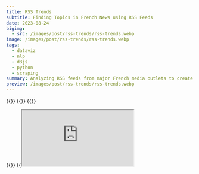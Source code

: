 ```yaml
---
title: RSS Trends
subtitle: Finding Topics in French News using RSS Feeds
date: 2023-08-24
bigimg:
  - src: /images/post/rss-trends/rss-trends.webp
image: /images/post/rss-trends/rss-trends.webp
tags:
  - dataviz
  - nlp
  - d3js
  - python
  - scraping
summary: Analyzing RSS feeds from major French media outlets to create a Text Network depicting news trends and connections between most frequent terms.
preview: /images/post/rss-trends/rss-trends.webp
---
```


{{<link href="https://github.com/antoninfaure/rssTrends" class="btn btn-default my-3" target="_blank" inner="GitHub">}}
{{<link href="https://www.kaggle.com/datasets/antoninfaure/news-france" target="_blank" class="btn btn-info my-3" inner="Kaggle Dataset">}}
{{<link href="https://medium.com/@antonin.faure/grouping-french-news-on-rss-feeds-d4a05404d848" target="_blank" class="btn btn-danger my-3" inner="Medium">}}

{{<link href="https://antoninfaure.github.io/rssTrends/" target="_blank" class="btn btn-success my-3" inner="Live Demo">}}
{{<iframe src="https://antoninfaure.github.io/rssTrends/" class="w-100" >}}

Inspired by and curious about Google News articles grouping by event I challenged myself into replicating its state of the art.

- [Scraping RSS feeds](#scraping-rss-feeds)
- [Extracting vocabulary and tf using NLP](#extracting-vocabulary-and-tf-using-nlp)
- [Creating a Text Network](#creating-a-text-network)
- [Visualizing the Text Network with D3.js](#visualizing-the-text-network-with-d3js)
- [Grouping news with associations rules](#grouping-news-with-associations-rules)

---

## Scraping RSS feeds

To retrieve French news articles, I relied on the RSS feeds from the following media sources:

```python
feed_urls = [
    "http://www.lemonde.fr/rss/une.xml",
    "https://www.bfmtv.com/rss/news-24-7/",
    "https://www.liberation.fr/rss/",
    "http://www.lefigaro.fr/rss/figaro_actualites.xml",
    "https://www.franceinter.fr/rss",
    "https://www.lexpress.fr/arc/outboundfeeds/rss/alaune.xml",
    "https://www.francetvinfo.fr/titres.rss",
    "https://www.la-croix.com/RSS",
    "http://tempsreel.nouvelobs.com/rss.xml",
    "http://www.lepoint.fr/rss.xml",
    "https://www.france24.com/fr/rss",
    "https://feeds.leparisien.fr/leparisien/rss",
    "https://www.ouest-france.fr/rss/une",
    "https://www.europe1.fr/rss.xml",
    "https://partner-feeds.20min.ch/rss/20minutes",
    "https://www.afp.com/fr/actus/afp_actualite/792,31,9,7,33/feed"
]
```

A quick script to retrieve the titles and descriptions of all articles using the libraries [BeautifulSoup](https://www.crummy.com/software/BeautifulSoup/bs4/doc/), Pandas, and requests.

```python
def scrap_feeds(feed_urls):
    news_list = pd.DataFrame(columns=('title', 'summary'))

    for feed_url in feed_urls:
        res = requests.get(feed_url)
        feed = BeautifulSoup(res.content, features='xml')

        articles = feed.findAll('item')       
        for article in articles:
            title = BeautifulSoup(article.find('title').get_text(), "html").get_text()
            summary = ""
            if (article.find('description')):
                summary = BeautifulSoup(article.find('description').get_text(), "html").get_text()
                news_list.loc[len(news_list)] = [title, summary]

    return news_list
```

---

## Extracting vocabulary and tf using NLP

Next, it's necessary to process the raw text of the articles using the libraries [Spacy](https://spacy.io) and [NLTK](https://www.nltk.org), which handle special characters, tokenize each term and then lemmatize them. Additionally, a vocabulary dictionary is generated, containing the frequency of terms (tf) within the corpus.

```python
def process_text(docs, lang='fr'):
    if (lang=='fr'):
        nlp = spacy.load('fr_core_news_lg')
    elif (lang=='en'):
        nlp = spacy.load('en_core_web_sm')

    # Utility functions
    punctuation_chars =  [
        chr(i) for i in range(sys.maxunicode)
        if category(chr(i)).startswith("P")
    ]

    lemma_docs = []
    for doc in docs:
        # Tokenize doc
        tokenized_doc = nlp(doc)

        # Lemmanize doc
        lemma_doc = list(filter(lambda token: token.is_stop == False and token.pos_ in ['NOUN', 'PROPN'] and token.lemma_ not in [*string.punctuation, *punctuation_chars], tokenized_doc))
        lemma_doc = list(map(lambda tok: tok.lemma_, lemma_doc))
        lemma_docs.append(lemma_doc)


    def get_vocabulary_frequency(documents):
        vocabulary = dict()
        for doc in documents:
            for word in doc:
                if word in list(vocabulary.keys()):
                    vocabulary[word] += 1
                else:
                    vocabulary[word] = 1

        return vocabulary

    voc = get_vocabulary_frequency(lemma_docs)

    return lemma_docs, voc
```

If you wanna play with the dataset it’s available on Kaggle: {{<link inner="Kaggle" href="https://www.kaggle.com/datasets/antoninfaure/news-france" target="_blank" class="btn btn-info">}}

---

## Creating a Text Network

To visualize the relations between terms, we first have to create a network.

In order to do so we must list the links (*edges*) between each terms (*nodes*). To accomplish this, we’ll use the [NLTK](https://www.nltk.org/) library along with its method for calculating **bigrams** (i.e., pairs of neighboring terms in a sentence). Each bigram thus represents a **link**, while each term represents a **node**, with the node’s size depending on its **term-frequency** (tf).

```python
def process_network(docs, voc, min_freq=5):

    # Filter voc with min_freq
    filtered_voc = dict(filter(lambda elem: elem[1] > min_freq, voc.items()))

    dict_voc_id = dict()
    for i, term in enumerate(filtered_voc):
        dict_voc_id[term] = i

    # List bigrams (edges)
    finder = nltk.BigramCollocationFinder.from_documents(docs)
    bigram_measures = nltk.collocations.BigramAssocMeasures()
    bigrams = list(finder.score_ngrams(bigram_measures.raw_freq))
    min_freq = min(list(map(lambda x: x[1], bigrams)))
    bigrams = list(map(lambda x: (x[0], x[1]/min_freq), bigrams))

    # Filter the bigrams with filtered_voc elements and replace by id
    filtered_bigrams = []
    for bigram in bigrams:
        if (bigram[0][0] in filtered_voc.keys() and bigram[0][1] in filtered_voc.keys()):
            #new_bigram = ( dict_voc_id[bigram[0][0]] , dict_voc_id[bigram[0][1]] )
            new_bigram = bigram[0]
            filtered_bigrams.append((new_bigram, bigram[1]))

    # Set nodes sizes
    sizes = list(filtered_voc.values())

    # Format data
    nodes = []
    for i, term in enumerate(filtered_voc.keys()):
        nodes.append({
            'id': term,
            'label': term,
            'size': sizes[i]
        })

    edges = []
    for i, edge in enumerate(filtered_bigrams):
        (source, target) = edge[0]
        edges.append({
            'id': i,
            'source': source,
            'target': target,
            'size': edge[1]
        })


    # Write JSON files
    output_file(nodes, 'nodes.json')

    output_file(edges, 'edges.json')
```

This script outputs two files:
- `nodes.json`: listing all terms with their frequency as size
- `edges.json`: listing all pairs between terms with their total number of occurrences as size

---

## Visualizing the Text Network with D3.js

In order to visualize the Text Network we will use the [D3.js](https://d3js.org/) library with its [Force Graph](https://d3js.org/d3-force).

```html
<!-- index.html -->

<!DOCTYPE html>
<html lang="en">
  <body>
    <svg id="mynetwork"></svg>

    <style>
      #mynetwork {
        width: 100%;
        min-height: 300px;
        background-color: white;
        height: 70vh;
      }
    </style>
  
    <!-- JQuery -->
    <script src="https://code.jquery.com/jquery-3.4.1.min.js"></script>
  
    <!-- D3.js -->
    <script src="https://d3js.org/d3.v4.min.js"></script>
  
    <!-- Our custom script -->
    <script type="module" src="./network.js"></script>

  </body>
</html>
```

```javascript
// network.js

let date = '19-08-2023'

fetch(`./data/${date}/edges.json`)
  .then(response => {
    if (response.status == 404) throw error;
    return response.json();
  })
  .then(links => {
    fetch(`./data/${date}/nodes.json`)
      .then(response => {
        if (response.status == 404) throw error;
        return response.json();
      })
      .then(nodes => {
        const title = 'News of ' + date
        const width = $('#mynetwork').innerWidth()
        const height = $('#mynetwork').innerHeight()

        var initial_zoom = d3.zoomIdentity.translate(400, 400).scale(0.05);

        //add zoom capabilities 
        var zoom_handler = d3.zoom().on("zoom", zoom_actions);

        const svg = d3.select('#mynetwork')
          .attr('width', width)
          .attr('height', height)
          .call(zoom_handler)
          .call(zoom_handler.transform, initial_zoom)

        var max_value = 0
        for (node of nodes) {
          if (node.size > max_value) max_value = node.size;
        }

        var color = d3.scaleLinear()
          .domain([1, max_value])
          .range(["yellow", "red"])

        const radius = 20

        var simulation = d3.forceSimulation()
          .force("link", d3.forceLink().id(function (d) { return d.id; }))
          .force("charge", d3.forceManyBody())
          .force("center", d3.forceCenter(width / 2, height / 2))
          .force("collide", d3.forceCollide().radius(d => { return (d.size * 3) * radius }).iterations(3))
          .on("tick", ticked);


        var zoomable = svg.append("g").attr("class", "zoomable").attr('transform', initial_zoom),
          link = zoomable.append("g").attr('class', 'links').selectAll(".link"),
          node = zoomable.append("g").attr('class', 'nodes').selectAll(".node")


        // Create a drag handler and append it to the node object instead
        var drag_handler = d3.drag()
          .on("start", dragstarted)
          .on("drag", dragged)
          .on("end", dragended);

        displayTrends(latest_date)
        restart()

        /// SELECT DATE CHANGE
        $('#dataInput').on('change', function (event) {
          var valueSelected = this.value;
          $('#dateAlert').html(``)
          if (valueSelected.match(/^(\d{1,2})-(\d{1,2})-(\d{4})$/)) {
            let date = valueSelected
            loadDate(date)
          } else {
            $('#dateAlert').html(`Erreur. Mauvais format de date`)
          }
        })

        // TITLE
        svg.append('g')
          .append('text')
          .attr('class', 'title')
          .attr('x', width / 2)
          .attr('y', 50)
          .attr('text-anchor', 'middle')
          .text(title);

        /// RESTART WHEN CHANGE OF DATA
        function restart() {
          node.remove()
          link.remove()

          link = zoomable.append("g").attr('class', 'links').selectAll(".link"),
            node = zoomable.append("g").attr('class', 'nodes').selectAll(".node")

          node = node.data(nodes, function (d) { return d.id }).call(function (a) {
            a.transition().attr("r", function (d) {
              return d.size * radius
            })
              .attr("fill", function (d) {
                return color(d.size);
              })
          })

          var selection = node.enter().append('g').attr('class', 'node')

          selection.append("circle")
            .call(function (node) {
              node.transition().attr("r", function (d) {
                return d.size * radius
              })
                .attr("fill", function (d) {
                  return color(d.size);
                })
            })


          selection.append("text")
            .attr('class', 'text-label')
            .attr("text-anchor", "middle")
            .attr("dy", ".35em")
            .text(function (d) {
              return d.label
            })
            .style("font-size", function (d) {
              return d.size * radius
            })
            .style('fill', 'black')

          node = selection.merge(node)

          // Apply the general update pattern to the links.
          link = link.data(links, function (d) { return d.source.id + "-" + d.target.id; });
          link.exit().remove();
          link = link.enter().append("g").append("line")
            .call(function (link) {
              link.transition()
                .attr("stroke-opacity", 1)
                .attr("stroke-width", function (d) { return 10 + 'px' })
            })
            .style('stroke', 'black').merge(link);

          drag_handler(node);

          simulation.nodes(nodes)

          simulation.force("link").links(links);

          simulation.alphaTarget(0.3).restart();
          d3.timeout(function () {
            simulation.alphaTarget(0);
          }, 500)
        }
        /* ----------------- */
        /* UTILITY FUNCTIONS */
        /* ----------------- */

        // EACH SIMULATION TICK
        function ticked() {
          link
            .attr("x1", function (d) { return d.source.x; })
            .attr("y1", function (d) { return d.source.y; })
            .attr("x2", function (d) { return d.target.x; })
            .attr("y2", function (d) { return d.target.y; });

          node
            .attr("transform", function (d) {
              return "translate(" + d.x + "," + d.y + ")";
            })
        }


        function loadDate(date) {
          fetch(`./data/${date}/nodes.json`)
            .then(response => {
              if (response.status == 404) throw error;
              return response.json();
            })
            .then(new_nodes => {
              fetch(`./data/${date}/edges.json`)
                .then(response => {
                  if (response.status == 404) throw error;
                  return response.json();
                })
                .then(new_edges => {
                  links = new_edges
                  nodes = new_nodes
                  svg.select('.title').text('News of ' + date)
                  displayTrends(date)
                  restart()
                })
            })
        }

        function dragstarted(d) {
          if (!d3.event.active) simulation.alphaTarget(0.3).restart();
          d.fx = d.x;
          d.fy = d.y;
        }

        function dragged(d) {
          d.fx = d3.event.x;
          d.fy = d3.event.y;
        }

        function dragended(d) {
          if (!d3.event.active) simulation.alphaTarget(0);
          d.fx = null;
          d.fy = null;
        }

        function zoom_actions() {
          if (zoomable) {
            zoomable.attr("transform", d3.event.transform)
          }
        }
      })
  })
```

Alternatively, the software [Gephi](https://gephi.org/) can be used for handling **large datasets**, which would be otherwise impractical D3.js Force Graph.

---

## Grouping news with associations rules

To obtain the most trending topics, various association rule criteria can be considered: confidence, support, lift, added value, leverage, and conviction.

First we need to create a term-document frequency (TDF) matrix to generate different k-combinations of terms.

```python
te = TransactionEncoder()
te_ary = te.fit(docs).transform(docs, sparse=True)
df = pd.DataFrame.sparse.from_spmatrix(te_ary, columns=te.columns_)
```

When the apply the **Apriori algorithm** to obtain the most relevant k-combinations (where k > 1).

```
def find_combinations(df, criterion="leverage"):
  frequent_itemsets = apriori(df, min_support=0.005, use_colnames=True, verbose=1)
  frequent_itemsets['length'] = frequent_itemsets['itemsets'].apply(lambda x: len(x))
  
  rules = association_rules(frequent_itemsets, metric ="lift", min_threshold = 1)
  rules = rules.sort_values([criterion], ascending =[False])
  
  rules = rules[rules[criterion] > level]

  return rules
```

However, it turns out that several combinations can represent the same “topic”, making it relevant to merge these combinations to obtain a single condensed topic.

Below are the most relevant combinations with criteria values on data from February 13, 2023, using “leverage” as sorting criterion:

{{< table >}}
|     | antecedents       | consequents         | support   | confidence   | lift       | leverage   | conviction   |
|-----|-------------------|---------------------|-----------|--------------|------------|------------|--------------|
| 141 | (Ukraine)         | (guerre)            | 0.048507  | 0.812500     | 14.048387  | 0.045055   | 5.024876     |
| 140 | (guerre)          | (Ukraine)           | 0.048507  | 0.838710     | 14.048387  | 0.045055   | 5.829851     |
| 71  | (Palmade)         | (Pierre)            | 0.041045  | 1.000000     | 22.333333  | 0.039207   | inf          |
| 70  | (Pierre)          | (Palmade)           | 0.041045  | 0.916667     | 22.333333  | 0.039207   | 11.507463    |
| 459 | (Palmade)         | (accident, Pierre)  | 0.027985  | 0.681818     | 24.363636  | 0.026836   | 3.054904     |
| 454 | (accident, Pierre)| (Palmade)           | 0.027985  | 1.000000     | 24.363636  | 0.026836   | inf          |
| 457 | (accident)        | (Pierre, Palmade)   | 0.027985  | 0.937500     | 22.840909  | 0.026760   | 15.343284    |
| 456 | (Pierre, Palmade) | (accident)          | 0.027985  | 0.681818     | 22.840909  | 0.026760   | 3.049041     |
| 73  | (Palmade)         | (accident)          | 0.027985  | 0.681818     | 22.840909  | 0.026760   | 3.049041     |
| 72  | (accident)        | (Palmade)           | 0.027985  | 0.937500     | 22.840909  | 0.026760   | 15.343284    |
| 458 | (Pierre)          | (accident, Palmade) | 0.027985  | 0.625000     | 22.333333  | 0.026732   | 2.592040     |
| 455 | (accident, Palmade)| (Pierre)            | 0.027985  | 1.000000     | 22.333333  | 0.026732   | inf          |
| 95  | (Pierre)          | (accident)          | 0.027985  | 0.625000     | 20.937500  | 0.026648   | 2.587065     |
| 94  | (accident)        | (Pierre)            | 0.027985  | 0.937500     | 20.937500  | 0.026648   | 15.283582    |
| 231 | (réforme)         | (retraite)          | 0.018657  | 1.000000     | 26.800000  | 0.017961   | inf          |
{{< /table >}}

For the relevance criterion, I’ve chosen leverage as it provided the most promising results, but there is room for more exploration in the future.

To merge the combinations, we can make the assumption that in descending  order of relevance, if $(x, y)$ and $(x, z)$ share $x$, then we associate the two and obtain $(x, y, z)$, taking care to index the combination with the higher relevance of the two.

The drawback of this assumption is that we can **link two unrelated** $y$ **and** $z$.

```python
def merge_topics(rules, criterion="leverage", level=0.01):
  trends = []

  for i in rules.index:
      rule = rules.loc[i]
      x = list(rule['antecedents'])
      y = list(rule['consequents'])
      terms = x + y
      same = True
      new_trend = terms
      delete_trends_ids = []
      for term in terms:
          for i, trend in enumerate(trends):
              if (term in trend):
              same = False
                  old_trend = new_trend
                  # old_trend -> new_terms + old_trend
                  new_trend = list(set(new_trend + list(trend)))
                  delete_trends_ids.append(i)
      if (same == True):
          trends.append((tuple(y + x)))
      else:
          trends = [x for i, x in enumerate(trends) if i not in delete_trends_ids]
          trends.insert(min(delete_trends_ids), tuple(new_trend))

  return trends
```

When then obtain these following “merged topics” for the data from February 13, 2023:

```
# Car accident involving Pierre Palmade, tested positive for cocaine (death of a baby in the accident)
('accident','Palmade','Pierre','homme','avocat','sœur','victime','humoriste','affaire','famille')

# War in Ukraine
('Kiev', 'Otan', 'guerre', 'Moldavie', 'Ukraine', 'bakhmout', 'Russie', 'char')

# Pension reform, with Aurélien Pradié (LR deputy) abstaining against his party's opinion
('Pradié','LR','médecin','âge','cotisation','SNCF','février','an','jeudi','Aurélien',
   'RATP','enfant','perturbation','libéral','majorité','carrière','grève','réforme','long','retraite')

# Nikki Haley announces candidacy for the 2024 US presidential election (against Donald Trump)
('Nikki','républicain','Trump','américain','présidentielle','candidat','Haley','Donald')

# Earthquake in Turkey-Syria
('séisme', 'Turquie', 'Syrie')

# Round of 16 Champions League match (PSG - Bayern)
('Bayern', 'PSG')

# Europe votes to end internal combustion engine cars by 2035
('européen','thermique','moteur','pollution','air','automobile',
   'particule','France','vote','parlement','fin')

# Remains of dismembered woman found in Buttes-Chaumont park
('Chaumont', 'butte', 'humain', 'femme', 'reste')

# Bruno Benard (Lyon) postpones diesel ban until 2028
('Bruno', 'Bernard', 'Lyon', 'président', 'zfe')

# Slight decrease in unemployment rate
('taux', 'chômage')

# Stade de France without events in 2024 to prepare for the Olympics
('Paris', 'jo')

# Olivier Dussopt called an assassin by an LFI deputy in the assembly
('Dussopt', 'LFI', 'député')

# Marseille concerned about electric scooter operators
('Marseille', 'trottinette')

# Bansky unveils new artwork on domestic violence for Valentine's Day
('Banksy', 'oeuvre')

# Chinese balloons are found everywhere in the world
('chinois', 'espion', 'ballon')

# It's close to Valentine's Day
('Saint-Valentin', 'conjugal')
```

After testing this method on several days I noticed that the relevance of the merged topic was very **unpredictable** from day to day with the current method.

One solution to this could be to explore more merging solutions with **associations rules** or to perform clustering (with **Spectral Clustering** Algorithm for e.g.).

There’s definitely more work to make this solution more accurate and self-learning.

---

For future work it could be interesting to explore not terms but articles clustering instead and finding a way to extract event or topics from their terms.